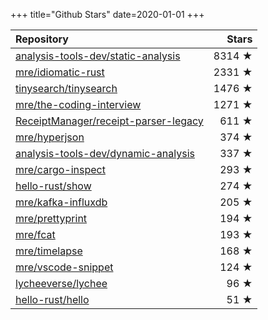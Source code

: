 +++
title="Github Stars"
date=2020-01-01
+++

| Repository | Stars |
| :--------- | ----: |
| [analysis-tools-dev/static-analysis](https://github.com/analysis-tools-dev/static-analysis) | 8314 ★ |
| [mre/idiomatic-rust](https://github.com/mre/idiomatic-rust) | 2331 ★ |
| [tinysearch/tinysearch](https://github.com/tinysearch/tinysearch) | 1476 ★ |
| [mre/the-coding-interview](https://github.com/mre/the-coding-interview) | 1271 ★ |
| [ReceiptManager/receipt-parser-legacy](https://github.com/ReceiptManager/receipt-parser-legacy) | 611 ★ |
| [mre/hyperjson](https://github.com/mre/hyperjson) | 374 ★ |
| [analysis-tools-dev/dynamic-analysis](https://github.com/analysis-tools-dev/dynamic-analysis) | 337 ★ |
| [mre/cargo-inspect](https://github.com/mre/cargo-inspect) | 293 ★ |
| [hello-rust/show](https://github.com/hello-rust/show) | 274 ★ |
| [mre/kafka-influxdb](https://github.com/mre/kafka-influxdb) | 205 ★ |
| [mre/prettyprint](https://github.com/mre/prettyprint) | 194 ★ |
| [mre/fcat](https://github.com/mre/fcat) | 193 ★ |
| [mre/timelapse](https://github.com/mre/timelapse) | 168 ★ |
| [mre/vscode-snippet](https://github.com/mre/vscode-snippet) | 124 ★ |
| [lycheeverse/lychee](https://github.com/lycheeverse/lychee) | 96 ★ |
| [hello-rust/hello](https://github.com/hello-rust/hello) | 51 ★ |

